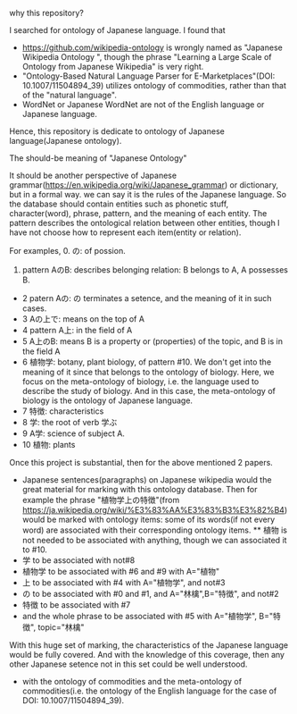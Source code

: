 
why this repository?

I searched for ontology of Japanese language. I found that
* https://github.com/wikipedia-ontology is wrongly named as "Japanese Wikipedia Ontology
", though the phrase "Learning a Large Scale of Ontology from Japanese Wikipedia" is very right.
* "Ontology-Based Natural Language Parser for E-Marketplaces"(DOI: 10.1007/11504894_39) utilizes ontology of commodities, rather than that of the "natural language".
* WordNet or Japanese WordNet are not of the English language or Japanese language.

Hence, this repository is dedicate to ontology of Japanese language(Japanese ontology).

The should-be meaning of "Japanese Ontology"

It should be another perspective of Japanese grammar(https://en.wikipedia.org/wiki/Japanese_grammar) or dictionary, but in a formal way.
we can say it is the rules of the Japanese language.
So the database should contain entities such as phonetic stuff, character(word), phrase, pattern, and the meaning of each entity.
The pattern describes the ontological relation between other entities, though I have not choose how to represent each item(entity or relation).

For examples, 
0. の: of possion.
1. pattern AのB: describes belonging relation: B belongs to A, A possesses B.
* 2 patern Aの: の terminates a setence, and the meaning of it in such cases.
* 3 Aの上で: means on the top of A
* 4 pattern A上: in the field of A
* 5 A上のB: means B is a property or (properties) of the topic, and B is in the field A
* 6 植物学: botany, plant biology, of pattern #10. We don't get into the meaning of it since that belongs to the ontology of biology. Here, we focus on the meta-ontology of biology, i.e. the language used to describe the study of biology. And in this case, the meta-ontology of biology is the ontology of Japanese language.
* 7 特徴: characteristics
* 8 学: the root of verb 学ぶ
* 9 A学: science of subject A.
* 10 植物: plants

Once this project is substantial, then for the above mentioned 2 papers.
* Japanese sentences(paragraphs) on Japanese wikipedia would the great material for marking with this ontology database.
Then for example the phrase "植物学上の特徴"(from https://ja.wikipedia.org/wiki/%E3%83%AA%E3%83%B3%E3%82%B4) would be marked with ontology items:
some of its words(if not every word) are associated with their corresponding ontology items.
** 植物 is not needed to be associated with anything, though we can associated it to #10.
* 学 to be associated with not#8
* 植物学 to be associated with #6 and #9 with A="植物"
* 上  to be associated with #4 with A="植物学", and not#3
* の  to be associated with #0 and #1, and A="林檎",B="特徴", and not#2
* 特徴 to be associated with #7
* and the whole phrase to be associated with #5 with A="植物学", B="特徴", topic="林檎"

With this huge set of marking, the characteristics of the Japanese language would be fully covered. And with the knowledge of this coverage, then any other Japanese setence not in this set could be well understood.

* with the ontology of commodities and the meta-ontology of commodities(i.e. the ontology of the English language for the case of DOI: 10.1007/11504894_39).

